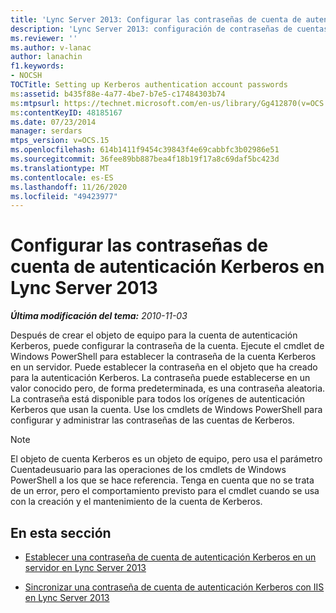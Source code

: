 ```yaml
---
title: 'Lync Server 2013: Configurar las contraseñas de cuenta de autenticación Kerberos'
description: 'Lync Server 2013: configuración de contraseñas de cuentas de autenticación Kerberos.'
ms.reviewer: ''
ms.author: v-lanac
author: lanachin
f1.keywords:
- NOCSH
TOCTitle: Setting up Kerberos authentication account passwords
ms:assetid: b435f88e-4a77-4be7-b7e5-c17484303b74
ms:mtpsurl: https://technet.microsoft.com/en-us/library/Gg412870(v=OCS.15)
ms:contentKeyID: 48185167
ms.date: 07/23/2014
manager: serdars
mtps_version: v=OCS.15
ms.openlocfilehash: 614b1411f9454c39843f4e69cabbfc3b02986e51
ms.sourcegitcommit: 36fee89bb887bea4f18b19f17a8c69daf5bc423d
ms.translationtype: MT
ms.contentlocale: es-ES
ms.lasthandoff: 11/26/2020
ms.locfileid: "49423977"
---
```

# <a name="setting-up-kerberos-authentication-account-passwords-in-lync-server-2013"></a>Configurar las contraseñas de cuenta de autenticación Kerberos en Lync Server 2013

<div data-xmlns="http://www.w3.org/1999/xhtml">

<div class="topic" data-xmlns="http://www.w3.org/1999/xhtml" data-msxsl="urn:schemas-microsoft-com:xslt" data-cs="https://msdn.microsoft.com/">

<div data-asp="https://msdn2.microsoft.com/asp">



</div>

<div id="mainSection">

<div id="mainBody">

<span> </span>

_**Última modificación del tema:** 2010-11-03_

Después de crear el objeto de equipo para la cuenta de autenticación Kerberos, puede configurar la contraseña de la cuenta. Ejecute el cmdlet de Windows PowerShell para establecer la contraseña de la cuenta Kerberos en un servidor. Puede establecer la contraseña en el objeto que ha creado para la autenticación Kerberos. La contraseña puede establecerse en un valor conocido pero, de forma predeterminada, es una contraseña aleatoria. La contraseña está disponible para todos los orígenes de autenticación Kerberos que usan la cuenta. Use los cmdlets de Windows PowerShell para configurar y administrar las contraseñas de las cuentas de Kerberos.

<div>


> [!NOTE]  
> El objeto de cuenta Kerberos es un objeto de equipo, pero usa el parámetro Cuentadeusuario para las operaciones de los cmdlets de Windows PowerShell a los que se hace referencia. Tenga en cuenta que no se trata de un error, pero el comportamiento previsto para el cmdlet cuando se usa con la creación y el mantenimiento de la cuenta de Kerberos.



</div>

<div>

## <a name="in-this-section"></a>En esta sección

  - [Establecer una contraseña de cuenta de autenticación Kerberos en un servidor en Lync Server 2013](lync-server-2013-set-a-kerberos-authentication-account-password-on-a-server.md)

  - [Sincronizar una contraseña de cuenta de autenticación Kerberos con IIS en Lync Server 2013](lync-server-2013-synchronize-a-kerberos-authentication-account-password-to-iis.md)

</div>

</div>

<span> </span>

</div>

</div>

</div>

